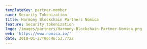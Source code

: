 ```yaml
---
templateKey: partner-member
name: Security Tokenization
title: Harmony Blockchain Partners Nomica
feature: Security tokenization
logo: /images/partners/Harmony-Blockchain-Partner-Nomica.png
web: 'https://www.nomica.io/'
date: 2018-01-27T06:46:53.772Z
---
```



